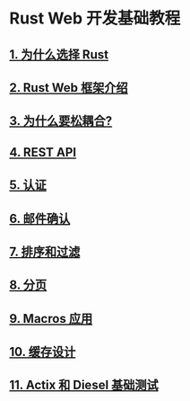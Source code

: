 # Rust Web 开发基础教程

## [1. 为什么选择 Rust ](/chapters/why_rust.md)
## [2. Rust Web 框架介绍](/chapters/web_framework.md)
## [3. 为什么要松耦合?]()
## [4. REST API]()
## [5. 认证]()
## [6. 邮件确认]()
## [7. 排序和过滤]()
## [8. 分页]()
## [9. Macros 应用]()
## [10. 缓存设计]()
## [11. Actix 和 Diesel 基础测试]()


